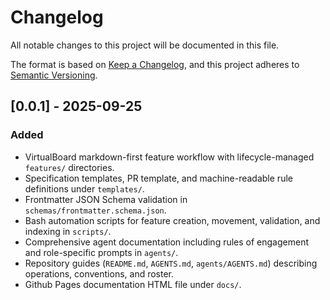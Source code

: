 # Changelog

All notable changes to this project will be documented in this file.

The format is based on [Keep a Changelog](https://keepachangelog.com/en/1.1.0/),
and this project adheres to [Semantic Versioning](https://semver.org/spec/v2.0.0.html).

## [0.0.1] - 2025-09-25
### Added
- VirtualBoard markdown-first feature workflow with lifecycle-managed `features/` directories.
- Specification templates, PR template, and machine-readable rule definitions under `templates/`.
- Frontmatter JSON Schema validation in `schemas/frontmatter.schema.json`.
- Bash automation scripts for feature creation, movement, validation, and indexing in `scripts/`.
- Comprehensive agent documentation including rules of engagement and role-specific prompts in `agents/`.
- Repository guides (`README.md`, `AGENTS.md`, `agents/AGENTS.md`) describing operations, conventions, and roster.
- Github Pages documentation HTML file under `docs/`.
